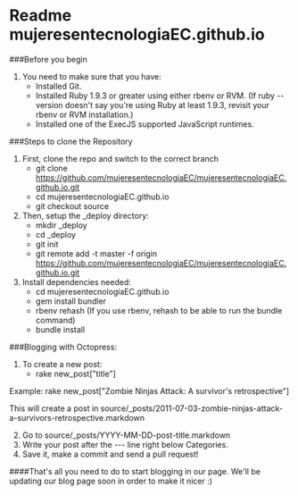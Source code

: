 # Readme mujeresentecnologiaEC.github.io

###Before you begin
1. You need to make sure that you have:
    * Installed Git.
    * Installed Ruby 1.9.3 or greater using either rbenv or RVM. (If ruby --version doesn't say you're using Ruby at least 1.9.3, revisit your rbenv or RVM installation.)
    * Installed one of the ExecJS supported JavaScript runtimes.

###Steps to clone the Repository
1. First, clone the repo and switch to the correct branch
    * git clone https://github.com/mujeresentecnologiaEC/mujeresentecnologiaEC.github.io.git
    * cd mujeresentecnologiaEC.github.io
    * git checkout source
2. Then, setup the _deploy directory:
    * mkdir _deploy
    * cd _deploy
    * git init
    * git remote add -t master -f origin https://github.com/mujeresentecnologiaEC/mujeresentecnologiaEC.github.io.git
3. Install dependencies needed:
    * cd mujeresentecnologiaEC.github.io
    * gem install bundler
    * rbenv rehash (If you use rbenv, rehash to be able to run the bundle command)
    * bundle install 

###Blogging with Octopress:
1. To create a new post:
    * rake new_post["title"]

Example: rake new_post["Zombie Ninjas Attack: A survivor's retrospective"]

This will create a post in source/_posts/2011-07-03-zombie-ninjas-attack-a-survivors-retrospective.markdown

2. Go to source/_posts/YYYY-MM-DD-post-title.markdown
3. Write your post after the --- line right below Categories.
4. Save it, make a commit and send a pull request!

####That's all you need to do to start blogging in our page. We'll be updating our blog page soon in order to make it nicer :)
